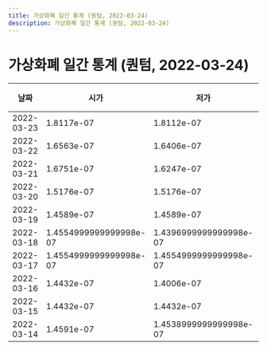 ```yaml
---
title: 가상화폐 일간 통계 (퀀텀, 2022-03-24)
description: 가상화폐 일간 통계 (퀀텀, 2022-03-24)
---
```


가상화폐 일간 통계 (퀀텀, 2022-03-24)
===

|날짜|시가|저가|고가|종가|비고|
|--|--|--|--|--|--|
|2022-03-23|1.8117e-07|1.8112e-07|1.978e-07|1.8522e-07|    |
|2022-03-22|1.6563e-07|1.6406e-07|1.8073e-07|1.7981e-07|    |
|2022-03-21|1.6751e-07|1.6247e-07|1.6937000000000001e-07|1.6702000000000002e-07|    |
|2022-03-20|1.5176e-07|1.5176e-07|1.746e-07|1.677e-07|    |
|2022-03-19|1.4589e-07|1.4589e-07|1.4937e-07|1.4937e-07|    |
|2022-03-18|1.4554999999999998e-07|1.4396999999999998e-07|1.4589e-07|1.4589e-07|    |
|2022-03-17|1.4554999999999998e-07|1.4554999999999998e-07|1.4692000000000002e-07|1.4554999999999998e-07|    |
|2022-03-16|1.4432e-07|1.4006e-07|1.4491999999999998e-07|1.4483e-07|    |
|2022-03-15|1.4432e-07|1.4432e-07|1.4723e-07|1.4723e-07|    |
|2022-03-14|1.4591e-07|1.4538999999999998e-07|1.5077999999999998e-07|1.4723e-07|    |
